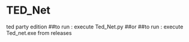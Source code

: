 # TED_Net
ted party edition
##to run : execute Ted_Net.py
##or
##to run : execute Ted_net.exe from releases

